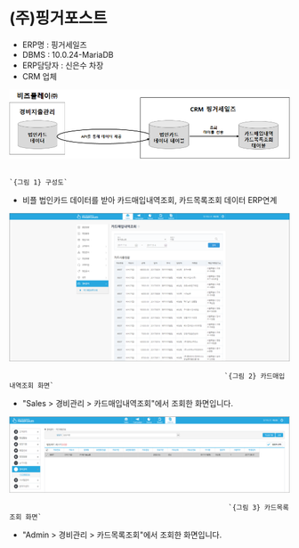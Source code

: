# \(주\)핑거포스트

 - ERP명 : 핑거세일즈  
 - DBMS : 10.0.24-MariaDB  
 - ERP담당자 : 신은수 차장  
 - CRM 업체

![](../../../../.gitbook/assets/image%20%2810%29.png)

                                                                       `{그림 1} 구성도` 

 - 비플 법인카드 데이터를 받아 카드매입내역조회, 카드목록조회 데이터 ERP연계

![](../../../../.gitbook/assets/image%20%28130%29.png)

                                                          `{그림 2} 카드매입내역조회 화면` 

 - "Sales &gt; 경비관리 &gt; 카드매입내역조회"에서 조회한 화면입니다.

![](../../../../.gitbook/assets/image%20%2845%29.png)

                                                           `{그림 3} 카드목록조회 화면` 

 - "Admin &gt; 경비관리 &gt; 카드목록조회"에서 조회한 화면입니다.

